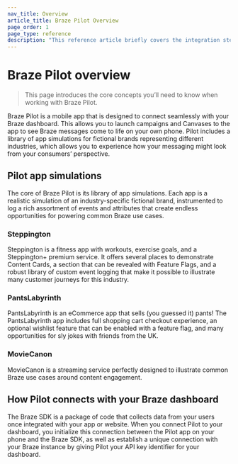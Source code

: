 ```yaml
---
nav_title: Overview
article_title: Braze Pilot Overview
page_order: 1
page_type: reference
description: "This reference article briefly covers the integration steps required from your engineers or developers."
---
```


# Braze Pilot overview

> This page introduces the core concepts you’ll need to know when working with Braze Pilot.

Braze Pilot is a mobile app that is designed to connect seamlessly with your Braze dashboard. This allows you to launch campaigns and Canvases to the app to see Braze messages come to life on your own phone. Pilot includes a library of app simulations for fictional brands representing different industries, which allows you to experience how your messaging might look from your consumers’ perspective.

## Pilot app simulations

The core of Braze Pilot is its library of app simulations. Each app is a realistic simulation of an industry-specific fictional brand, instrumented to log a rich assortment of events and attributes that create endless opportunities for powering common Braze use cases.

### Steppington

Steppington is a fitness app with workouts, exercise goals, and a Steppington+ premium service. It offers several places to demonstrate Content Cards, a section that can be revealed with Feature Flags, and a robust library of custom event logging that make it possible to illustrate many customer journeys for this industry.

### PantsLabyrinth

PantsLabyrinth is an eCommerce app that sells (you guessed it) pants! The PantsLabyrinth app includes full shopping cart checkout experience, an optional wishlist feature that can be enabled with a feature flag, and many opportunities for sly jokes with friends from the UK.

### MovieCanon 

MovieCanon is a streaming service perfectly designed to illustrate common Braze use cases around content engagement. 

## How Pilot connects with your Braze dashboard

The Braze SDK is a package of code that collects data from your users once integrated with your app or website. When you connect Pilot to your dashboard, you initialize this connection between the Pilot app on your phone and the Braze SDK, as well as establish a unique connection with your Braze instance by giving Pilot your API key identifier for your dashboard.

